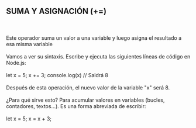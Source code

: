 <h2>SUMA Y ASIGNACIÓN (+=)</h2>
<br>
<br>
Este operador suma un valor a una variable y luego asigna el resultado a esa misma variable
<br>
<br>
Vamos a ver su sintaxis. Escribe y ejecuta las siguientes líneas de código en Node.js:
<br>
<br>
let x = 5;
x += 3;
console.log(x) // Saldrá 8
<br>
<br>
Después de esta operación, el nuevo valor de la variable "x" será 8.
<br>
<br>
¿Para qué sirve esto? Para acumular valores en variables (bucles, contadores, textos...). Es una forma abreviada de escribir:
<br>
<br>
let x = 5;
x = x + 3;
<br>
<br>
